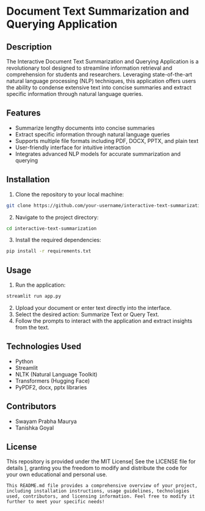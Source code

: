 # Document Text Summarization and Querying Application

## Description

The Interactive Document Text Summarization and Querying Application is a revolutionary tool designed to streamline information retrieval and comprehension for students and researchers. Leveraging state-of-the-art natural language processing (NLP) techniques, this application offers users the ability to condense extensive text into concise summaries and extract specific information through natural language queries.

## Features

- Summarize lengthy documents into concise summaries
- Extract specific information through natural language queries
- Supports multiple file formats including PDF, DOCX, PPTX, and plain text
- User-friendly interface for intuitive interaction
- Integrates advanced NLP models for accurate summarization and querying

## Installation

1. Clone the repository to your local machine:

```bash
git clone https://github.com/your-username/interactive-text-summarization.git
```

2. Navigate to the project directory:

```bash
cd interactive-text-summarization
```

3. Install the required dependencies:

```bash
pip install -r requirements.txt
```

## Usage

1. Run the application:

```bash
streamlit run app.py
```

2. Upload your document or enter text directly into the interface.
3. Select the desired action: Summarize Text or Query Text.
4. Follow the prompts to interact with the application and extract insights from the text.

## Technologies Used

- Python
- Streamlit
- NLTK (Natural Language Toolkit)
- Transformers (Hugging Face)
- PyPDF2, docx, pptx libraries

## Contributors

- Swayam Prabha Maurya
- Tanishka Goyal

## License

This repository is provided under the MIT License[ See the LICENSE file for details ], granting you the freedom to modify and distribute the code for your own educational and personal use.
```
This README.md file provides a comprehensive overview of your project, including installation instructions, usage guidelines, technologies used, contributors, and licensing information. Feel free to modify it further to meet your specific needs!

